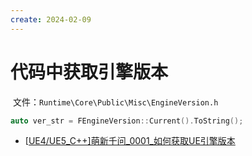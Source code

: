 ```yaml
---
create: 2024-02-09
---
```

# 代码中获取引擎版本

​	文件：`Runtime\Core\Public\Misc\EngineVersion.h`

```C++
auto ver_str = FEngineVersion::Current().ToString();
```

* [[UE4/UE5_C++\]萌新千问_0001_如何获取UE引擎版本](https://www.bilibili.com/video/BV1494y1y7uC/)